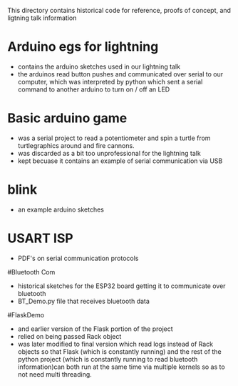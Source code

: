 This directory contains historical code for reference, proofs of concept, and ligtning talk information

# Arduino egs for lightning
- contains the arduino sketches used in our lightning talk
- the arduinos read button pushes and communicated over serial to our computer, which was interpreted by python which sent a serial command to another arduino to turn on / off an LED

# Basic arduino game
- was a serial project to read a potentiometer and spin a turtle from turtlegraphics around and fire cannons. 
- was discarded as a bit too unprofessional for the lightning talk
- kept becuase it contains an example of serial communication via USB

# blink
- an example arduino sketches

# USART ISP
- PDF's on serial communication protocols

#Bluetooth Com
- historical sketches for the ESP32 board getting it to communicate over bluetooth
- BT_Demo.py file that receives bluetooth data

#FlaskDemo
- and earlier version of the Flask portion of the project
- relied on being passed Rack object
- was later modified to final version which read logs instead of Rack objects so that Flask (which is constantly running) and the rest of the python project
		(which is constantly running to read bluetooth information)can both run at the same time via multiple kernels so as to not need multi threading.